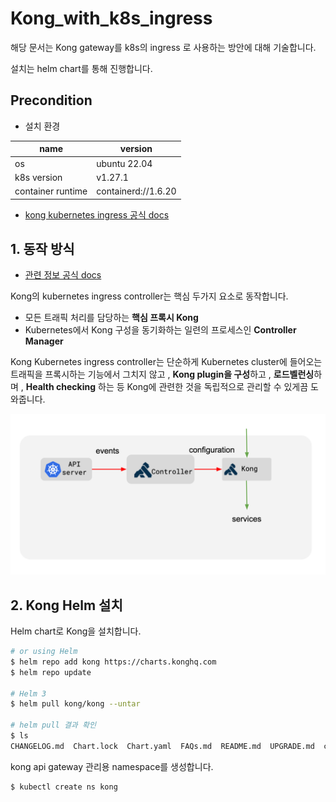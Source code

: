 # Kong_with_k8s_ingress
해당 문서는 Kong gateway를 k8s의 ingress 로 사용하는 방안에 대해 기술합니다.

설치는 helm chart를 통해 진행합니다.
## Precondition
- 설치 환경

|name|version|
|--|--|
|os|ubuntu 22.04|
|k8s version|v1.27.1|
|container runtime|containerd://1.6.20|

- [kong kubernetes ingress 공식 docs](https://docs.konghq.com/kubernetes-ingress-controller/latest/#main)

## 1. 동작 방식
- [관련 정보 공식 docs](https://docs.konghq.com/kubernetes-ingress-controller/2.9.x/concepts/design/)

Kong의 kubernetes ingress controller는 핵심 두가지 요소로 동작합니다.
- 모든 트래픽 처리를 담당하는 **핵심 프록시 Kong**
- Kubernetes에서 Kong 구성을 동기화하는 일련의 프로세스인 **Controller Manager**

Kong Kubernetes ingress controller는 단순하게 Kubernetes cluster에 들어오는 트래픽을 프록시하는 기능에서 그치지 않고 , **Kong plugin을 구성**하고 , **로드벨런싱**하며 , **Health checking** 하는 등 Kong에 관련한 것을 독립적으로 관리할 수 있게끔 도와줍니다.

![Kong_ingress_controller][Kong_ingress_controller]

[Kong_ingress_controller]:./images/Kong_ingress_controller.png

## 2. Kong Helm 설치
Helm chart로 Kong을 설치합니다.
```bash
# or using Helm
$ helm repo add kong https://charts.konghq.com
$ helm repo update

# Helm 3
$ helm pull kong/kong --untar

# helm pull 결과 확인
$ ls
CHANGELOG.md  Chart.lock  Chart.yaml  FAQs.md  README.md  UPGRADE.md  charts  ci  crds  example-values  templates  values.yaml
```

kong api gateway 관리용 namespace를 생성합니다.
```bash
$ kubectl create ns kong 
```

